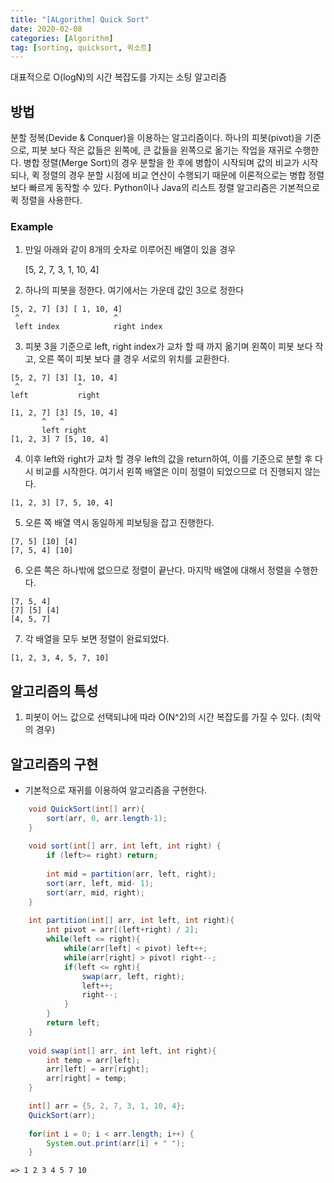 ```yaml
---
title: "[ALgorithm] Quick Sort"
date: 2020-02-08
categories: [Algorithm]
tag: [sorting, quicksort, 퀵소트]
---
```


대표적으로 O(logN)의 시간 복잡도를 가지는 소팅 알고리즘

## 방법

분할 정복(Devide & Conquer)을 이용하는 알고리즘이다.
하나의 피봇(pivot)을 기준으로, 피봇 보다 작은 값들은 왼쪽에, 큰 값들을 왼쪽으로 옮기는 작업을 
재귀로 수행한다.
병합 정렬(Merge Sort)의 경우 분할을 한 후에 병합이 시작되며 값의 비교가 시작되나,
퀵 정렬의 경우 분할 시점에 비교 연산이 수행되기 때문에 이론적으로는 병합 정렬보다 빠르게 동작할 수 있다.
Python이나 Java의 리스트 정렬 알고리즘은 기본적으로 퀵 정렬을 사용한다.

### Example

1. 만일 아래와 같이 8개의 숫자로 이루어진 배열이 있을 경우

    [5, 2, 7, 3, 1, 10, 4]

  2.  하나의 피봇을 정한다. 여기에서는 가운데 값인 3으로 정한다

    [5, 2, 7] [3] [ 1, 10, 4]
     ^                     ^
     left index            right index

  3. 피봇 3을 기준으로 left, right index가 교차 할 때 까지 옮기며 왼쪽이 피봇 보다 작고, 오른 쪽이 피봇 보다 클 경우 서로의 위치를 교환한다.

    [5, 2, 7] [3] [1, 10, 4]
     ^             ^
    left           right
    
    [1, 2, 7] [3] [5, 10, 4]
           ^   ^
           left right
    [1, 2, 3] 7 [5, 10, 4]

  4. 이후 left와 right가 교차 할 경우 left의 값을 return하여, 이를 기준으로 분할 후 다시 비교를 시작한다. 여기서 왼쪽 배열은 이미 정렬이 되었으므로 더 진행되지 않는다.

    [1, 2, 3] [7, 5, 10, 4]

  5. 오른 쪽 배열 역시 동일하게 피보팅을 잡고 진행한다. 

    [7, 5] [10] [4]
    [7, 5, 4] [10]

  6. 오른 쪽은 하나밖에 없으므로 정렬이 끝난다. 마지막 배열에 대해서 정렬을 수행한다.

    [7, 5, 4]
    [7] [5] [4]
    [4, 5, 7]

  7. 각 배열을 모두 보면 정렬이 완료되었다.

    [1, 2, 3, 4, 5, 7, 10]

## 알고리즘의 특성

1. 피봇이 어느 값으로 선택되냐에 따라 O(N^2)의 시간 복잡도를 가질 수 있다. (최악의 경우)

## 알고리즘의 구현

- 기본적으로 재귀를 이용하여 알고리즘을 구현한다.
```java
    void QuickSort(int[] arr){
    	sort(arr, 0, arr.length-1);
    }
    
    void sort(int[] arr, int left, int right) {
        if (left>= right) return;
    
        int mid = partition(arr, left, right);
        sort(arr, left, mid- 1);
        sort(arr, mid, right);
    }
    
    int partition(int[] arr, int left, int right){
    	int pivot = arr[(left+right) / 2];
    	while(left <= right){
    		while(arr[left] < pivot) left++;
    		while(arr[right] > pivot) right--;
    		if(left <= rght){
    			swap(arr, left, right);
    			left++;
    			right--;
    		}
    	}
    	return left;
    }
    
    void swap(int[] arr, int left, int right){
    	int temp = arr[left];
    	arr[left] = arr[right];
    	arr[right] = temp;
    }

    int[] arr = {5, 2, 7, 3, 1, 10, 4};
    QuickSort(arr);
    
    for(int i = 0; i < arr.length; i++) {
    	System.out.print(arr[i] + " ");
    }
```    
    => 1 2 3 4 5 7 10
